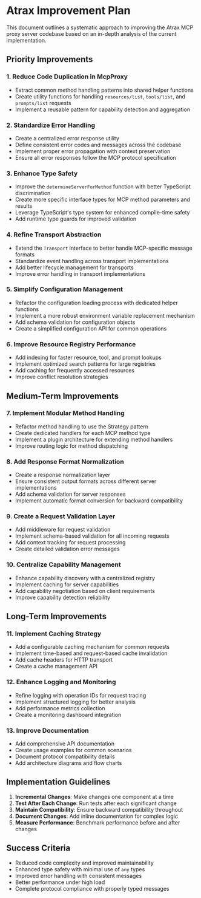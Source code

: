 # Atrax Improvement Plan

This document outlines a systematic approach to improving the Atrax MCP proxy server codebase based on an in-depth analysis of the current implementation.

## Priority Improvements

### 1. Reduce Code Duplication in McpProxy

- Extract common method handling patterns into shared helper functions
- Create utility functions for handling `resources/list`, `tools/list`, and `prompts/list` requests
- Implement a reusable pattern for capability detection and aggregation

### 2. Standardize Error Handling

- Create a centralized error response utility
- Define consistent error codes and messages across the codebase
- Implement proper error propagation with context preservation
- Ensure all error responses follow the MCP protocol specification

### 3. Enhance Type Safety

- Improve the `determineServerForMethod` function with better TypeScript discrimination
- Create more specific interface types for MCP method parameters and results
- Leverage TypeScript's type system for enhanced compile-time safety
- Add runtime type guards for improved validation

### 4. Refine Transport Abstraction

- Extend the `Transport` interface to better handle MCP-specific message formats
- Standardize event handling across transport implementations
- Add better lifecycle management for transports
- Improve error handling in transport implementations

### 5. Simplify Configuration Management

- Refactor the configuration loading process with dedicated helper functions
- Implement a more robust environment variable replacement mechanism
- Add schema validation for configuration objects
- Create a simplified configuration API for common operations

### 6. Improve Resource Registry Performance

- Add indexing for faster resource, tool, and prompt lookups
- Implement optimized search patterns for large registries
- Add caching for frequently accessed resources
- Improve conflict resolution strategies

## Medium-Term Improvements

### 7. Implement Modular Method Handling

- Refactor method handling to use the Strategy pattern
- Create dedicated handlers for each MCP method type
- Implement a plugin architecture for extending method handlers
- Improve routing logic for method dispatching

### 8. Add Response Format Normalization

- Create a response normalization layer
- Ensure consistent output formats across different server implementations
- Add schema validation for server responses
- Implement automatic format conversion for backward compatibility

### 9. Create a Request Validation Layer

- Add middleware for request validation
- Implement schema-based validation for all incoming requests
- Add context tracking for request processing
- Create detailed validation error messages

### 10. Centralize Capability Management

- Enhance capability discovery with a centralized registry
- Implement caching for server capabilities
- Add capability negotiation based on client requirements
- Improve capability detection reliability

## Long-Term Improvements

### 11. Implement Caching Strategy

- Add a configurable caching mechanism for common requests
- Implement time-based and request-based cache invalidation
- Add cache headers for HTTP transport
- Create a cache management API

### 12. Enhance Logging and Monitoring

- Refine logging with operation IDs for request tracing
- Implement structured logging for better analysis
- Add performance metrics collection
- Create a monitoring dashboard integration

### 13. Improve Documentation

- Add comprehensive API documentation
- Create usage examples for common scenarios
- Document protocol compatibility details
- Add architecture diagrams and flow charts

## Implementation Guidelines

1. **Incremental Changes**: Make changes one component at a time
2. **Test After Each Change**: Run tests after each significant change
3. **Maintain Compatibility**: Ensure backward compatibility throughout
4. **Document Changes**: Add inline documentation for complex logic
5. **Measure Performance**: Benchmark performance before and after changes

## Success Criteria

- Reduced code complexity and improved maintainability
- Enhanced type safety with minimal use of `any` types
- Improved error handling with consistent messages
- Better performance under high load
- Complete protocol compliance with properly typed messages

